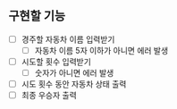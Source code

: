 ## 구현할 기능

- [ ] 경주할 자동차 이름 입력받기
  - [ ] 자동차 이름 5자 이하가 아니면 에러 발생
- [ ] 시도할 횟수 입력받기
  - [ ] 숫자가 아니면 에러 발생
- [ ] 시도 횟수 동안 자동차 상태 출력
- [ ] 최종 우승자 출력
